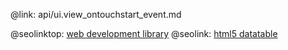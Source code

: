 @link: api/ui.view_ontouchstart_event.md

@seolinktop: [web development library](https://webix.com)
@seolink: [html5 datatable](https://webix.com/widget/datatable/)